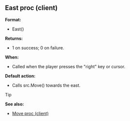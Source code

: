 ## East proc (client)

**Format:**
+   East()
<!-- -->
**Returns:**
+   1 on success; 0 on failure.
<!-- -->
**When:**
+   Called when the player presses the "right" key or cursor.
<!-- -->
**Default action:**
+   Calls src.Move() towards the east.

> [!TIP] 
> **See also:**
> +   [Move proc (client)](/ref/client/proc/Move.md) <!-- -->